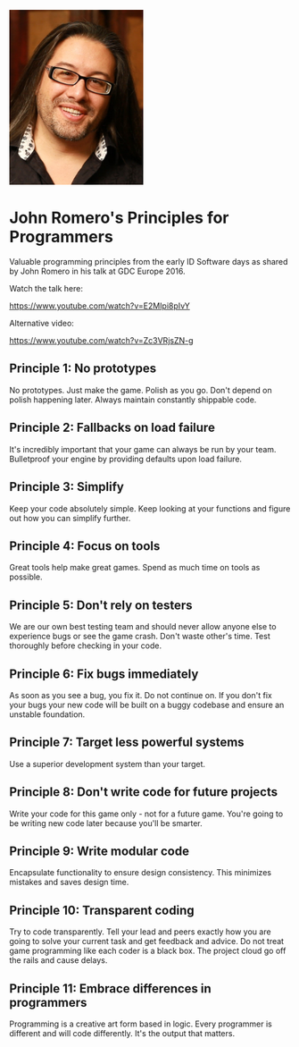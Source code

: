 [<img src="/assets/romero.jpg" alt="John Romero" width="240">](https://en.wikipedia.org/wiki/John_Romero#/media/File:John_Romero_-_Jason_Scott_interview_(6951215353)_(cropped).jpg)

# John Romero's Principles for Programmers

Valuable programming principles from the early ID Software days as shared by
John Romero in his talk at GDC Europe 2016.

Watch the talk here:

https://www.youtube.com/watch?v=E2MIpi8pIvY

Alternative video:

https://www.youtube.com/watch?v=Zc3VRjsZN-g

## Principle 1: No prototypes

No prototypes. Just make the game. Polish as you go. Don't depend on polish
happening later. Always maintain constantly shippable code.

## Principle 2: Fallbacks on load failure

It's incredibly important that your game can always be run by your team.
Bulletproof your engine by providing defaults upon load failure.

## Principle 3: Simplify

Keep your code absolutely simple. Keep looking at your functions and figure
out how you can simplify further.

## Principle 4: Focus on tools

Great tools help make great games. Spend as much time on tools as possible.

## Principle 5: Don't rely on testers

We are our own best testing team and should never allow anyone else to
experience bugs or see the game crash. Don't waste other's time. Test
thoroughly before checking in your code.

## Principle 6: Fix bugs immediately

As soon as you see a bug, you fix it. Do not continue on. If you don't fix
your bugs your new code will be built on a buggy codebase and ensure an
unstable foundation.

## Principle 7: Target less powerful systems

Use a superior development system than your target.

## Principle 8: Don't write code for future projects

Write your code for this game only - not for a future game. You're going to
be writing new code later because you'll be smarter.

## Principle 9: Write modular code

Encapsulate functionality to ensure design consistency. This minimizes
mistakes and saves design time.

## Principle 10: Transparent coding

Try to code transparently. Tell your lead and peers exactly how you are going
to solve your current task and get feedback and advice. Do not treat game
programming like each coder is a black box. The project cloud go off the rails
and cause delays.

## Principle 11: Embrace differences in programmers

Programming is a creative art form based in logic. Every programmer is
different and will code differently. It's the output that matters.

